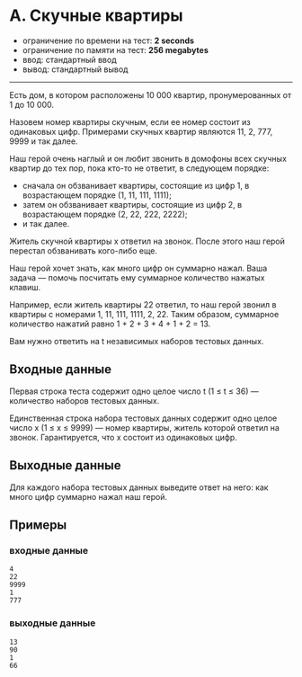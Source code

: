 # A. Скучные квартиры

- ограничение по времени на тест: **2 seconds**
- ограничение по памяти на тест: **256 megabytes**
- ввод: стандартный ввод
- вывод: стандартный вывод

---

Есть дом, в котором расположены 10 000 квартир, пронумерованных от 1 до 10 000.

Назовем номер квартиры скучным, если ее номер состоит из одинаковых цифр. Примерами скучных квартир являются 11, 2, 777,
9999 и так далее.

Наш герой очень наглый и он любит звонить в домофоны всех скучных квартир до тех пор, пока кто-то не ответит, в
следующем порядке:

- сначала он обзванивает квартиры, состоящие из цифр 1, в возрастающем порядке (1, 11, 111, 1111);
- затем он обзванивает квартиры, состоящие из цифр 2, в возрастающем порядке (2, 22, 222, 2222);
- и так далее.

Житель скучной квартиры x ответил на звонок. После этого наш герой перестал обзванивать кого-либо еще.

Наш герой хочет знать, как много цифр он суммарно нажал. Ваша задача — помочь посчитать ему суммарное количество нажатых
клавиш.

Например, если житель квартиры 22 ответил, то наш герой звонил в квартиры с номерами 1, 11, 111, 1111, 2, 22. Таким
образом, суммарное количество нажатий равно 1 + 2 + 3 + 4 + 1 + 2 = 13.

Вам нужно ответить на t независимых наборов тестовых данных.

## Входные данные

Первая строка теста содержит одно целое число t (1 ≤ t ≤ 36) — количество наборов тестовых данных.

Единственная строка набора тестовых данных содержит одно целое число x (1 ≤ x ≤ 9999) — номер квартиры, житель которой
ответил на звонок. Гарантируется, что x состоит из одинаковых цифр.

## Выходные данные

Для каждого набора тестовых данных выведите ответ на него: как много цифр суммарно нажал наш герой.

## Примеры
### входные данные
```
4
22
9999
1
777
```
### выходные данные
```
13
90
1
66
```
